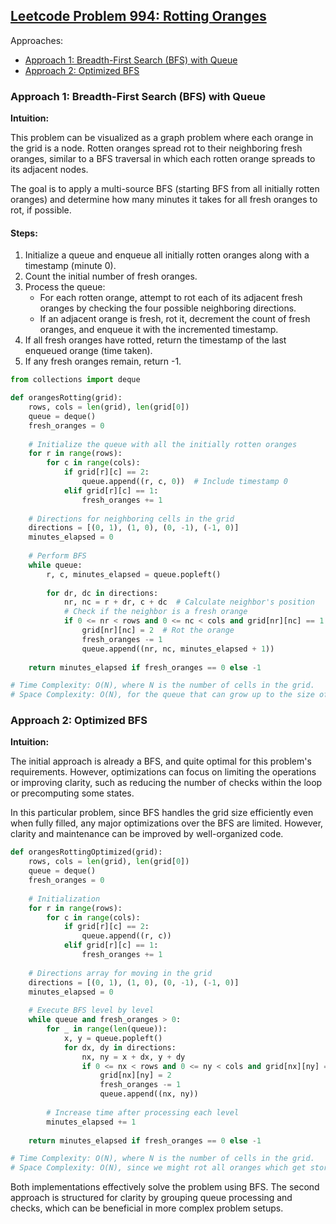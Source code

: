 ## [Leetcode Problem 994: Rotting Oranges](https://leetcode.com/problems/rotting-oranges/)

Approaches:
- [Approach 1: Breadth-First Search (BFS) with Queue](#approach-1-bfs-with-queue)
- [Approach 2: Optimized BFS](#approach-2-optimized-bfs)

### Approach 1: Breadth-First Search (BFS) with Queue

**Intuition:**

This problem can be visualized as a graph problem where each orange in the grid is a node. Rotten oranges spread rot to their neighboring fresh oranges, similar to a BFS traversal in which each rotten orange spreads to its adjacent nodes.

The goal is to apply a multi-source BFS (starting BFS from all initially rotten oranges) and determine how many minutes it takes for all fresh oranges to rot, if possible.

#### Steps:
1. Initialize a queue and enqueue all initially rotten oranges along with a timestamp (minute 0).
2. Count the initial number of fresh oranges.
3. Process the queue:
   - For each rotten orange, attempt to rot each of its adjacent fresh oranges by checking the four possible neighboring directions.
   - If an adjacent orange is fresh, rot it, decrement the count of fresh oranges, and enqueue it with the incremented timestamp.
4. If all fresh oranges have rotted, return the timestamp of the last enqueued orange (time taken).
5. If any fresh oranges remain, return -1.

```python
from collections import deque

def orangesRotting(grid):
    rows, cols = len(grid), len(grid[0])
    queue = deque()
    fresh_oranges = 0
    
    # Initialize the queue with all the initially rotten oranges
    for r in range(rows):
        for c in range(cols):
            if grid[r][c] == 2:
                queue.append((r, c, 0))  # Include timestamp 0
            elif grid[r][c] == 1:
                fresh_oranges += 1
    
    # Directions for neighboring cells in the grid
    directions = [(0, 1), (1, 0), (0, -1), (-1, 0)]
    minutes_elapsed = 0
    
    # Perform BFS
    while queue:
        r, c, minutes_elapsed = queue.popleft()
        
        for dr, dc in directions:
            nr, nc = r + dr, c + dc  # Calculate neighbor's position
            # Check if the neighbor is a fresh orange
            if 0 <= nr < rows and 0 <= nc < cols and grid[nr][nc] == 1:
                grid[nr][nc] = 2  # Rot the orange
                fresh_oranges -= 1
                queue.append((nr, nc, minutes_elapsed + 1))
    
    return minutes_elapsed if fresh_oranges == 0 else -1

# Time Complexity: O(N), where N is the number of cells in the grid.
# Space Complexity: O(N), for the queue that can grow up to the size of the grid.
```

### Approach 2: Optimized BFS

**Intuition:**

The initial approach is already a BFS, and quite optimal for this problem's requirements. However, optimizations can focus on limiting the operations or improving clarity, such as reducing the number of checks within the loop or precomputing some states.

In this particular problem, since BFS handles the grid size efficiently even when fully filled, any major optimizations over the BFS are limited. However, clarity and maintenance can be improved by well-organized code.

```python
def orangesRottingOptimized(grid):
    rows, cols = len(grid), len(grid[0])
    queue = deque()
    fresh_oranges = 0
    
    # Initialization
    for r in range(rows):
        for c in range(cols):
            if grid[r][c] == 2:
                queue.append((r, c))
            elif grid[r][c] == 1:
                fresh_oranges += 1
    
    # Directions array for moving in the grid
    directions = [(0, 1), (1, 0), (0, -1), (-1, 0)]
    minutes_elapsed = 0
    
    # Execute BFS level by level
    while queue and fresh_oranges > 0:
        for _ in range(len(queue)):
            x, y = queue.popleft()
            for dx, dy in directions:
                nx, ny = x + dx, y + dy
                if 0 <= nx < rows and 0 <= ny < cols and grid[nx][ny] == 1:
                    grid[nx][ny] = 2
                    fresh_oranges -= 1
                    queue.append((nx, ny))
        
        # Increase time after processing each level
        minutes_elapsed += 1
    
    return minutes_elapsed if fresh_oranges == 0 else -1

# Time Complexity: O(N), where N is the number of cells in the grid.
# Space Complexity: O(N), since we might rot all oranges which get stored in the queue.
```

Both implementations effectively solve the problem using BFS. The second approach is structured for clarity by grouping queue processing and checks, which can be beneficial in more complex problem setups.


